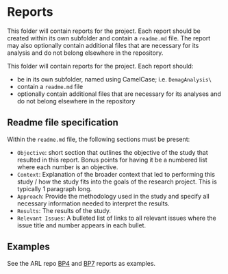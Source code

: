 # Reports

This folder will contain reports for the project. Each report should be created within its own subfolder and contain a `readme.md` file. The report may also optionally contain additional files that are necessary for its analysis and do not belong elsewhere in the repository.

This folder will contain reports for the project. Each report should:
- be in its own subfolder, named using CamelCase; i.e. `DemagAnalysis\`
- contain a `readme.md` file
- optionally contain additional files that are necessary for its analyses and do not belong elsewhere in the repository

## Readme file specification

Within the `readme.md` file, the following sections must be present:
- `Objective`: short section that outlines the objective of the study that resulted in this report. Bonus points for having it be a numbered list where each number is an objective.
- `Context`: Explanation of the broader context that led to performing this study / how the study fits into the goals of the research project. This is typically 1 paragraph long.
- `Approach`: Provide the methodology used in the study and specify all necessary information needed to interpret the results.
- `Results`: The results of the study.
- `Relevant Issues`: A bulleted list of links to all relevant issues where the issue title and number appears in each bullet.

## Examples
See the ARL repo [BP4](https://github.com/Severson-Group/ARL-eturbo/tree/main/BP4/Control/Reports) and [BP7](https://github.com/Severson-Group/ARL-eturbo/tree/main/BP7/Reports) reports as examples. 
